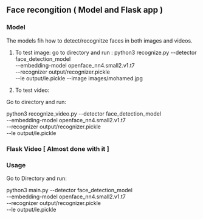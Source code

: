 ## Face recongition ( Model and Flask app )

### Model 
The models fih how to detect/recognitze faces in both images and videos.

1. To test image:
go to directory and run : 
 python3 recognize.py --detector face_detection_model \
	--embedding-model openface_nn4.small2.v1.t7 \
	--recognizer output/recognizer.pickle \
	--le output/le.pickle --image images/mohamed.jpg

2. To test video: 

Go to directory and run:

 python3 recognize_video.py --detector face_detection_model \
	--embedding-model openface_nn4.small2.v1.t7 \
	--recognizer output/recognizer.pickle \
	--le output/le.pickle




### Flask Video [ Almost done with it ]

### Usage 

Go to Directory and run: 


python3 main.py --detector face_detection_model \
	--embedding-model openface_nn4.small2.v1.t7 \
	--recognizer output/recognizer.pickle \
	--le output/le.pickle

